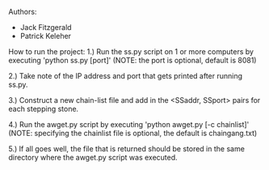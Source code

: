 Authors: 
  - Jack Fitzgerald 
  - Patrick Keleher


How to run the project:
  1.) Run the ss.py script on 1 or more computers by executing 'python ss.py [port]' (NOTE: the port is optional, default is 8081)
  
  2.) Take note of the IP address and port that gets printed after running ss.py.
  
  3.) Construct a new chain-list file and add in the <SSaddr, SSport> pairs for each stepping stone.
  
  4.) Run the awget.py script by executing 'python awget.py <URL> [-c chainlist]' (NOTE: specifying the chainlist file is optional, the default is chaingang.txt) 

  5.) If all goes well, the file that is returned should be stored in the same directory where the awget.py script was executed. 
